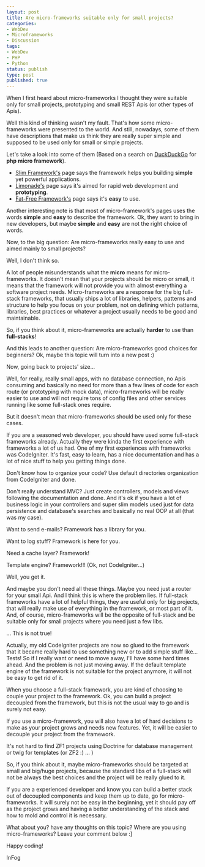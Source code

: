 ```yaml
---
layout: post
title: Are micro-frameworks suitable only for small projects?
categories:
- WebDev
- Microframeworks
- Discussion
tags:
- WebDev
- PHP
- Python
status: publish
type: post
published: true
---
```


When I first heard about micro-frameworks I thought they were suitable only for
small projects, prototyping and small REST Apis (or other types of Apis).

Well this kind of thinking wasn't my fault. That's how some micro-frameworks
were presented to the world. And still, nowadays, some of them have descriptions
that make us think they are really super simple and supposed to be used only for
small or simple projects.

Let's take a look into some of them (Based on a search on [DuckDuckGo](http://ddg.gg)
for **php micro framework**).

- [Slim Framework's](http://www.slimframework.com/) page says the framework
    helps you building **simple** yet powerful applications.
- [Limonade's](https://limonade-php.github.io/) page says it's aimed for rapid
    web development and **prototyping**.
- [Fat-Free Framework's](http://fatfreeframework.com/home) page says it's
    **easy** to use.

Another interesting note is that most of micro-framework's pages uses the words
**simple** and **easy** to describe the framework. Ok, they want to bring in new
developers, but maybe **simple** and **easy** are not the right choice of words.

Now, to the big question: Are micro-frameworks really easy to use and aimed
mainly to small projects?

Well, I don't think so.

A lot of people misunderstands what the **micro** means for micro-frameworks. It
doesn't mean that your projects should be micro or small, it means that the
framework will not provide you with almost everything a software project needs.
Micro-frameworks are a response for the big full-stack frameworks, that usually
ships a lot of libraries, helpers, patterns and structure to help you focus on
your problem, not on defining which patterns, libraries, best practices or
whatever a project usually needs to be good and maintainable.

So, if you think about it, micro-frameworks are actually **harder** to use than
**full-stacks**!

And this leads to another question: Are micro-frameworks good choices for
beginners? Ok, maybe this topic will turn into a new post :)

Now, going back to projects' size...

Well, for really, really small apps, with no database connection, no Apis
consuming and basically no need for more than a few lines of code for each route
(or prototyping with mock data), micro-frameworks will be really easier to use
and will not require tons of config files and other services running like some
full-stack ones require.

But it doesn't mean that micro-frameworks should be used only for these cases.

If you are a seasoned web developer, you should have used some full-stack
frameworks already. Actually they were kinda the first experience with frameworks
a lot of us had. One of my first experiences with frameworks was CodeIgniter.
It's fast, easy to learn, has a nice documentation and has a lot of nice stuff
to help you getting things done.

Don't know how to organize your code? Use default directories organization from
CodeIgniter and done.

Don't really understand MVC? Just create controllers, models and views following
the documentation and done. And it's ok if you have a lot of business logic in
your controllers and super slim models used just for data persistence and
database's searches and basically no real OOP at all (that was my case).

Want to send e-mails? Framework has a library for you.

Want to log stuff? Framework is here for you.

Need a cache layer? Framework!

Template engine? Framework!!! (Ok, not CodeIgniter...)

Well, you get it.

And maybe you don't need all these things. Maybe you need just a router for your
small Api. And I think this is where the problem lies. If full-stack frameworks
have a lot of helpful things, they are useful only for big projects, that will
really make use of everything in the framework, or most part of it. And, of
course, micro-frameworks will be the opposite of full-stack and be suitable only
for small projects where you need just a few libs.

... This is not true!

Actually, my old CodeIgniter projects are now so glued to the framework that it
became really hard to use something new or to add simple stuff like... Tests! So
if I really want or need to move away, I'll have some hard times ahead. And the
problem is not just moving away. If the default template engine of the framework
is not suitable for the project anymore, it will not be easy to get rid of it.

When you choose a full-stack framework, you are kind of choosing to couple your
project to the framework. Ok, you can build a project decoupled from the
framework, but this is not the usual way to go and is surely not easy.

If you use a micro-framework, you will also have a lot of hard decisions to make
as your project grows and needs new features. Yet, it will be easier to decouple
your project from the framework.

It's not hard to find ZF1 projects using Doctrine for database management or
twig for templates (or ZF2 :) ... )

So, if you think about it, maybe micro-frameworks should be targeted at small
and big/huge projects, because the standard libs of a full-stack will not be
always the best choices and the project will be really glued to it.

If you are a experienced developer and know you can build a better stack out of
decoupled components and keep them up to date, go for micro-frameworks. It will
surely not be easy in the beginning, yet it should pay off as the project grows
and having a better understanding of the stack and how to mold and control it
is necessary.

What about you? have any thoughts on this topic? Where are you using
micro-frameworks? Leave your comment below :]

Happy coding!

InFog
